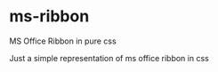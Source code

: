 ms-ribbon
=========

MS Office Ribbon in pure css

Just a simple representation of ms office ribbon in css